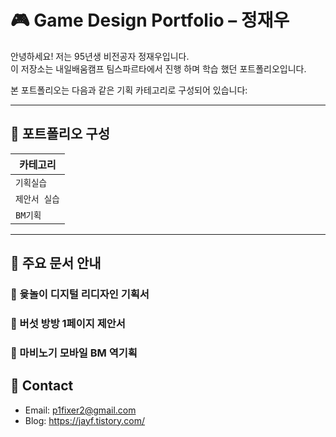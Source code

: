 # 🎮 Game Design Portfolio – 정재우

안녕하세요! 저는 95년생 비전공자 정재우입니다.  
이 저장소는 내일배움캠프 팀스파르타에서 진행 하며 학습 했던 포트폴리오입니다.

본 포트폴리오는 다음과 같은 기획 카테고리로 구성되어 있습니다:

---

## 📁 포트폴리오 구성

| 카테고리 
|----------|
| `기획실습` |
| `제안서 실습` |
| `BM기획` |

---

## 🧭 주요 문서 안내

### 📌 윷놀이 디지털 리디자인 기획서

### 📌 버섯 방방 1페이지 제안서

### 📌 마비노기 모바일 BM 역기획




## 📩 Contact

- Email: p1fixer2@gmail.com
- Blog: https://jayf.tistory.com/
